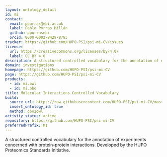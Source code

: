 ```yaml
---
layout: ontology_detail
id: mi
contact:
  email: pporras@ebi.ac.uk
  label: Pablo Porras Millán
  github: pporrasebi
  orcid: 0000-0002-8429-8793
tracker: https://github.com/HUPO-PSI/psi-mi-CV/issues
license:
  url: https://creativecommons.org/licenses/by/4.0/
  label: CC BY 4.0
description: A structured controlled vocabulary for the annotation of experiments concerned with protein-protein interactions.
domain: investigations
homepage: https://github.com/HUPO-PSI/psi-mi-CV
page: https://github.com/HUPO-PSI/psi-mi-CV
products:
  - id: mi.owl
  - id: mi.obo
title: Molecular Interactions Controlled Vocabulary
build:
  source_url: https://raw.githubusercontent.com/HUPO-PSI/psi-mi-CV/master/psi-mi.obo
  insert_ontology_id: true
  method: obo2owl
activity_status: active
repository: https://github.com/HUPO-PSI/psi-mi-CV
preferredPrefix: MI
---
```


A structured controlled vocabulary for the annotation of experiments concerned with protein-protein interactions. Developed by the HUPO Proteomics Standards Initiative.
